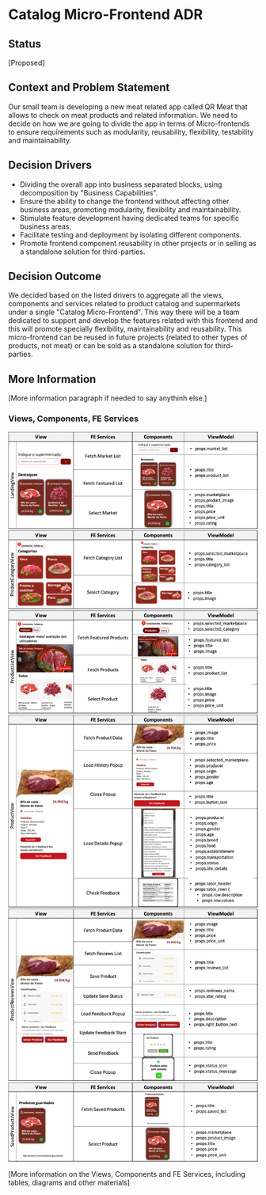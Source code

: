 # Catalog Micro-Frontend ADR

## Status

[Proposed]

## Context and Problem Statement

Our small team is developing a new meat related app called QR Meat that allows to check on meat products and related information. We need to decide on how we are going to divide the app in terms of Micro-frontends to ensure requirements such as modularity, reusability, flexibility, testability and maintainability.

## Decision Drivers

- Dividing the overall app into business separated blocks, using decomposition by "Business Capabilities".
- Ensure the ability to change the frontend without affecting other business areas, promoting modularity, flexibility and maintainability.
- Stimulate feature development having dedicated teams for specific business areas.
- Facilitate testing and deployment by isolating different components.
- Promote frontend component reusability in other projects or in selling as a standalone solution for third-parties.

## Decision Outcome

We decided based on the listed drivers to aggregate all the views, components and services related to product catalog and supermarkets under a single "Catalog Micro-Frontend". This way there will be a team dedicated to support and develop the features related with this frontend and this will promote specially flexibility, maintainability and reusability. This micro-frontend  can be reused in future projects (related to other types of products, not meat) or can be sold as a standalone solution for third-parties.

## More Information

[More information paragraph if needed to say anythinh else.]

### Views, Components, FE Services


<img src="../assets/LandingViewR.png" alt="LandingView" />
<img src="../assets/ProductCategoryViewR.png" alt="ProductCategoryView" />
<img src="../assets/ProductListViewR.png" alt="ProductListView" />
<img src="../assets/ProductViewR.png" alt="ProductView" />
<img src="../assets/ProductReviewsViewR.png" alt="ProductReviewsView" />
<img src="../assets/SavedProductsViewR.png" alt="SavedProductsView" />

[More information on the Views, Components and FE Services, including tables, diagrams and other materials]








